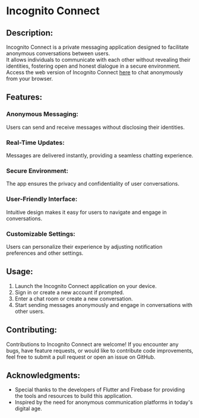 

# Incognito Connect

## Description:
Incognito Connect is a private messaging application designed to facilitate anonymous conversations between users.<br>
It allows individuals to communicate with each other without revealing their identities, fostering open and honest dialogue in a secure environment.<br>
Access the web version of Incognito Connect [here](https://incognito-connent.web.app/) to chat anonymously from your browser.
## Features:
### Anonymous Messaging: 
Users can send and receive messages without disclosing their identities.
### Real-Time Updates:
Messages are delivered instantly, providing a seamless chatting experience.
### Secure Environment: 
The app ensures the privacy and confidentiality of user conversations.
### User-Friendly Interface: 
Intuitive design makes it easy for users to navigate and engage in conversations.
### Customizable Settings: 
Users can personalize their experience by adjusting notification preferences and other settings.


## Usage:
1. Launch the Incognito Connect application on your device.
2. Sign in or create a new account if prompted.
3. Enter a chat room or create a new conversation.
4. Start sending messages anonymously and engage in conversations with other users.

## Contributing:
Contributions to Incognito Connect are welcome! If you encounter any bugs, have feature requests, or would like to contribute code improvements, feel free to submit a pull request or open an issue on GitHub.

## Acknowledgments:

- Special thanks to the developers of Flutter and Firebase for providing the tools and resources to build this application.
- Inspired by the need for anonymous communication platforms in today's digital age.
